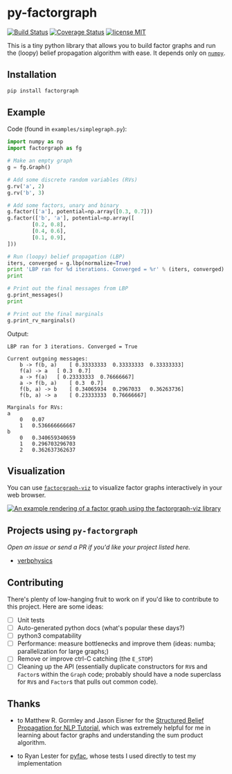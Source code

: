 # py-factorgraph

[![Build Status](https://travis-ci.org/jvasilakes/py-factorgraph.svg?branch=master)](https://travis-ci.org/jvasilakes/py-factorgraph)
[![Coverage Status](https://coveralls.io/repos/github/jvasilakes/py-factorgraph/badge.svg?branch=master)](https://coveralls.io/github/jvasilakes/py-factorgraph?branch=master)
[![license MIT](https://img.shields.io/badge/license-MIT-blue.svg)](https://github.com/jvasilakes/py-factorgraph/blob/master/LICENSE.txt)

This is a tiny python library that allows you to build factor graphs and run
the (loopy) belief propagation algorithm with ease. It depends only on
[`numpy`](http://www.numpy.org/).

## Installation

```bash
pip install factorgraph
```

## Example

Code (found in `examples/simplegraph.py`):

```python
import numpy as np
import factorgraph as fg

# Make an empty graph
g = fg.Graph()

# Add some discrete random variables (RVs)
g.rv('a', 2)
g.rv('b', 3)

# Add some factors, unary and binary
g.factor(['a'], potential=np.array([0.3, 0.7]))
g.factor(['b', 'a'], potential=np.array([
        [0.2, 0.8],
        [0.4, 0.6],
        [0.1, 0.9],
]))

# Run (loopy) belief propagation (LBP)
iters, converged = g.lbp(normalize=True)
print 'LBP ran for %d iterations. Converged = %r' % (iters, converged)
print

# Print out the final messages from LBP
g.print_messages()
print

# Print out the final marginals
g.print_rv_marginals()
```

Output:

```
LBP ran for 3 iterations. Converged = True

Current outgoing messages:
	b -> f(b, a) 	[ 0.33333333  0.33333333  0.33333333]
	f(a) -> a 	[ 0.3  0.7]
	a -> f(a) 	[ 0.23333333  0.76666667]
	a -> f(b, a) 	[ 0.3  0.7]
	f(b, a) -> b 	[ 0.34065934  0.2967033   0.36263736]
	f(b, a) -> a 	[ 0.23333333  0.76666667]

Marginals for RVs:
a
	0 	0.07
	1 	0.536666666667
b
	0 	0.340659340659
	1 	0.296703296703
	2 	0.362637362637
```

## Visualization

You can use [`factorgraph-viz`](https://github.com/mbforbes/factorgraph-viz) to
visualize factor graphs interactively in your web browser.

[![An example rendering of a factor graph using the factorgraph-viz library](factorgraph-viz.png)](https://github.com/mbforbes/factorgraph-viz)

## Projects using `py-factorgraph`

_Open an issue or send a PR if you'd like your project listed here._

- [verbphysics](https://github.com/uwnlp/verbphysics)

## Contributing

There's plenty of low-hanging fruit to work on if you'd like to contribute to
this project. Here are some ideas:

- [ ] Unit tests
- [ ] Auto-generated python docs (what's popular these days?)
- [ ] python3 compatability
- [ ] Performance: measure bottlenecks and improve them (ideas: numba;
  parallelization for large graphs;)
- [ ] Remove or improve ctrl-C catching (the `E_STOP`)
- [ ] Cleaning up the API (essentially duplicate constructors for `RV`s and
  `Factor`s within the `Graph` code; probably should have a node superclass for
  `RV`s and `Factor`s that pulls out common code).

## Thanks

- to Matthew R. Gormley and Jason Eisner for the [Structured Belief Propagation
  for NLP Tutorial](https://www.cs.cmu.edu/~mgormley/bp-tutorial/), which was
  extremely helpful for me in learning about factor graphs and understanding
  the sum product algorithm.

- to Ryan Lester for [pyfac](https://github.com/rdlester/pyfac), whose tests I
  used directly to test my implementation
